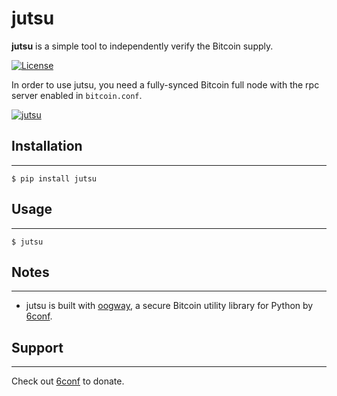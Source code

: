 # jutsu
**jutsu** is a simple tool to independently verify the Bitcoin supply.

[![License](https://img.shields.io/badge/license-MIT-blue.svg?style=flat&logo=bitcoin&color=orange)](https://pypi.org/project/jutsu)

In order to use jutsu, you need a fully-synced Bitcoin full node with the rpc server enabled in `bitcoin.conf`.

[![jutsu](https://github.com/merwane/jutsu/raw/master/jutsu.png)](https://github.com/merwane/jutsu)

## Installation
---------------
```console
$ pip install jutsu
```

## Usage
---------------
```console
$ jutsu
```

## Notes
-------------
* jutsu is built with [oogway](https://oogway.6conf.com), a secure Bitcoin utility library for Python by [6conf](https://6conf.com).

## Support
-------------
Check out [6conf](https://6conf.com) to donate.